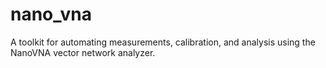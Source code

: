 # nano_vna
A toolkit for automating measurements, calibration, and analysis using the NanoVNA vector network analyzer.
